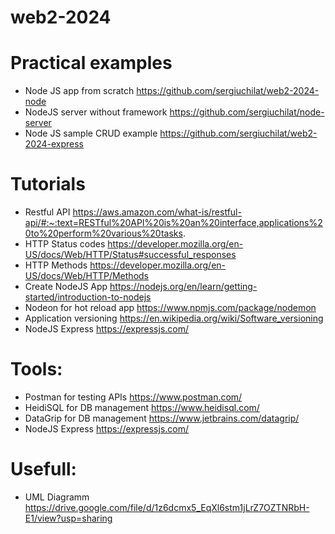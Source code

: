 # web2-2024

# Practical examples
- Node JS app from scratch https://github.com/sergiuchilat/web2-2024-node
- NodeJS server without framework  https://github.com/sergiuchilat/node-server
- Node JS sample CRUD example https://github.com/sergiuchilat/web2-2024-express

# Tutorials
- Restful API https://aws.amazon.com/what-is/restful-api/#:~:text=RESTful%20API%20is%20an%20interface,applications%20to%20perform%20various%20tasks.
- HTTP Status codes https://developer.mozilla.org/en-US/docs/Web/HTTP/Status#successful_responses
- HTTP Methods https://developer.mozilla.org/en-US/docs/Web/HTTP/Methods
- Create NodeJS App https://nodejs.org/en/learn/getting-started/introduction-to-nodejs
- Nodeon for hot reload app https://www.npmjs.com/package/nodemon
- Application versioning https://en.wikipedia.org/wiki/Software_versioning
- NodeJS Express https://expressjs.com/

# Tools:
- Postman for testing APIs https://www.postman.com/
- HeidiSQL for DB management https://www.heidisql.com/
- DataGrip for DB management https://www.jetbrains.com/datagrip/
- NodeJS Express https://expressjs.com/

# Usefull:
- UML Diagramm https://drive.google.com/file/d/1z6dcmx5_EqXl6stm1jLrZ7OZTNRbH-E1/view?usp=sharing
